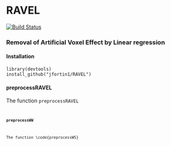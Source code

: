 # RAVEL
[![Build Status](https://travis-ci.org/Jfortin1/RAVEL.svg?branch=master)](https://travis-ci.org/Jfortin1/RAVEL)

### Removal of Artificial Voxel Effect by Linear regression


#### Installation

```{r}
library(devtools)
install_github("jfortin1/RAVEL")
```


#### preprocessRAVEL

The function <code>preprocessRAVEL<code>


#### preprocessWW

The function \code{preprocessWS}




